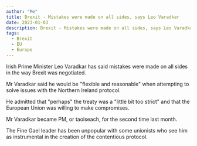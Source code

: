 ```yaml
---
author: "Me"
title: Brexit - Mistakes were made on all sides, says Leo Varadkar 
date: 2023-01-03
description: Brexit - Mistakes were made on all sides, says Leo Varadkar 
tags:
  - Brexit
  - EU
  - Europe
---
```


Irish Prime Minister Leo Varadkar has said mistakes were made on all sides in the way Brexit was negotiated.

Mr Varadkar said he would be "flexible and reasonable" when attempting to solve issues with the Northern Ireland protocol.

He admitted that "perhaps" the treaty was a "little bit too strict" and that the European Union was willing to make compromises.

Mr Varadkar became PM, or taoiseach, for the second time last month.

The Fine Gael leader has been unpopular with some unionists who see him as instrumental in the creation of the contentious protocol.

